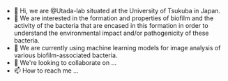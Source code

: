 - 👋 Hi, we are @Utada-lab situated at the University of Tsukuba in Japan.
- 👀 We are interested in the formation and properties of biofilm and the activity of the bacteria that are encased in this formation in order to understand the environmental impact and/or pathogenicity of these bacteria.
- 🌱 We are currently using machine learning models for image analysis of various biofilm-associated bacteria.
- 💞️ We're looking to collaborate on ...
- 📫 How to reach me ...

<!---
Utada-lab/Utada-lab is a ✨ special ✨ repository because its `README.md` (this file) appears on your GitHub profile.
You can click the Preview link to take a look at your changes.
--->
